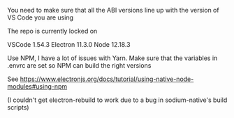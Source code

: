 You need to make sure that all the ABI versions line up with the version of VS Code you are using

The repo is currently locked on

VSCode 1.54.3
Electron 11.3.0
Node 12.18.3

Use NPM, I have a lot of issues with Yarn.
Make sure that the variables in .envrc are set so NPM can build the right versions

See https://www.electronjs.org/docs/tutorial/using-native-node-modules#using-npm

(I couldn't get electron-rebuild to work due to a bug in sodium-native's build scripts)
